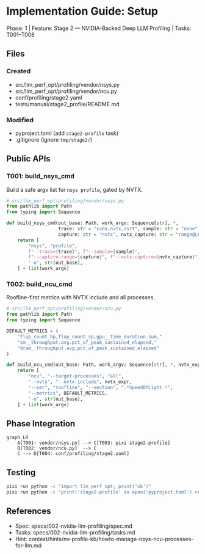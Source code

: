 # Implementation Guide: Setup

Phase: 1 | Feature: Stage 2 — NVIDIA-Backed Deep LLM Profiling | Tasks: T001–T006

## Files

### Created
- src/llm_perf_opt/profiling/vendor/nsys.py
- src/llm_perf_opt/profiling/vendor/ncu.py
- conf/profiling/stage2.yaml
- tests/manual/stage2_profile/README.md

### Modified
- pyproject.toml (add `stage2-profile` task)
- .gitignore (ignore `tmp/stage2/`)

## Public APIs

### T001: build_nsys_cmd

Build a safe argv list for `nsys profile`, gated by NVTX.

```python
# src/llm_perf_opt/profiling/vendor/nsys.py
from pathlib import Path
from typing import Sequence

def build_nsys_cmd(out_base: Path, work_argv: Sequence[str], *,
                   trace: str = "cuda,nvtx,osrt", sample: str = "none",
                   capture: str = "nvtx", nvtx_capture: str = "range@LLM") -> list[str]:
    return [
        "nsys", "profile",
        f"--trace={trace}", f"--sample={sample}",
        f"--capture-range={capture}", f"--nvtx-capture={nvtx_capture}",
        "-o", str(out_base),
    ] + list(work_argv)
```

### T002: build_ncu_cmd

Roofline-first metrics with NVTX include and all processes.

```python
# src/llm_perf_opt/profiling/vendor/ncu.py
from pathlib import Path
from typing import Sequence

DEFAULT_METRICS = (
    "flop_count_hp,flop_count_sp,gpu__time_duration.sum,"
    "sm__throughput.avg.pct_of_peak_sustained_elapsed,"
    "dram__throughput.avg.pct_of_peak_sustained_elapsed"
)

def build_ncu_cmd(out_base: Path, work_argv: Sequence[str], *, nvtx_expr: str) -> list[str]:
    return [
        "ncu", "--target-processes", "all",
        "--nvtx", "--nvtx-include", nvtx_expr,
        "--set", "roofline", "--section", ".*SpeedOfLight.*",
        "--metrics", DEFAULT_METRICS,
        "-o", str(out_base),
    ] + list(work_argv)
```

## Phase Integration

```mermaid
graph LR
    A[T001: vendor/nsys.py] --> C[T003: pixi stage2-profile]
    B[T002: vendor/ncu.py]  --> C
    C --> D[T004: conf/profiling/stage2.yaml]
```

## Testing

```bash
pixi run python -c "import llm_perf_opt; print('ok')"
pixi run python -c "print('stage2-profile' in open('pyproject.toml').read())"
```

## References
- Spec: specs/002-nvidia-llm-profiling/spec.md
- Tasks: specs/002-nvidia-llm-profiling/tasks.md
- Hint: context/hints/nv-profile-kb/howto-manage-nsys-ncu-processes-for-llm.md
